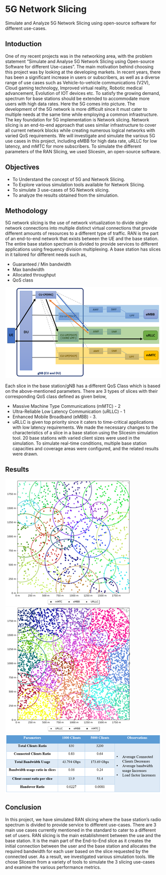 # 5G Network Slicing

Simulate and Analyze 5G Network Slicing using open-source software for different use-cases.
## Intoduction
One of my recent projects was in the networking area, with the problem statement “Simulate and Analyse 5G Network Slicing using Open-source Software for different Use-cases”. The main motivation behind choosing this project was by looking at the developing markets. In recent years, there has been a significant increase in users or subscribers, as well as a diverse range of use cases such as Vehicle-to-vehicle communications (V2V), Cloud gaming technology, Improved virtual reality, Robotic medical advancement, Evolution of IOT devices etc. To satisfy the growing demand, spectrum for base stations should be extended to accommodate more users with high data rates. Here the 5G comes into picture. The development of the 5G network is more difficult since it must cater to multiple needs at the same time while employing a common infrastructure. The key foundation for 5G implementation is Network slicing. Network slicing is an end-to-end approach that uses similar infrastructure to cover all current network blocks while creating numerous logical networks with varied QoS requirements. We will investigate and simulate the various 5G use cases in this project, including eMBB for high data rate, uRLLC for low latency, and mMTC for more subscribers. To simulate the different parameters of the RAN Slicing, we used Slicesim, an open-source software.

## Objectives

- To Understand the concept of 5G and Network Slicing.
- To Explore various simulation tools available for Network Slicing.
- To simulate 3 use-cases of 5G Network slicing.
- To analyze the results obtained from the simulation.

## Methodology

5G network slicing is the use of network virtualization to divide single network connections into multiple distinct virtual connections that provide different amounts of resources to a different type of traffic. RAN is the part of an end-to-end network that exists between the UE and the base station. The entire base station spectrum is divided to provide services to different applications using frequency division multiplexing. A base station has slices in it tailored for different needs such as,

- Guaranteed / Min bandwidth
- Max bandwidth
- Allocated throughput
- QoS class

![Image text](/Images/Picture1.png)

 Each slice in the base station/gNB has a different QoS Class which is based on the above-mentioned parameters. There are 3 types of slices with their corresponding QoS class defined as given below,

- Massive Machine Type Communications (mMTC)  - 2
- Ultra-Reliable Low Latency Communication (uRLLC)  -  1
- Enhanced Mobile Broadband (eMBB) -  3.
- uRLLC is given top priority since it caters to time-critical applications with low latency requirements.
We made the necessary changes to the characteristics of a slice in a base station using the Slicesim simulation tool. 20 base stations with varied client sizes were used in the simulation. To simulate real-time conditions, multiple base station capacities and coverage areas were configured, and the related results were drawn.

## Results

![Image text](/Images/Picture2.png) ![Image text](/Images/Picture3.png)
![Image text](/Images/Picture4.png)

## Conclusion

In this project, we have simulated RAN slicing where the base station’s radio spectrum is divided to provide service to different use-cases. There are 3 main use cases currently mentioned in the standard to cater to a different set of users. RAN slicing is the main establishment between the use and the base station. It is the main part of the End-to-End slice as it creates the initial connection between the user and the base station and allocates the required bandwidth for each user based on the slice requested by the connected user. As a result, we investigated various simulation tools. We chose Slicesim from a variety of tools to simulate the 3 slicing use-cases and examine the various performance metrics.
